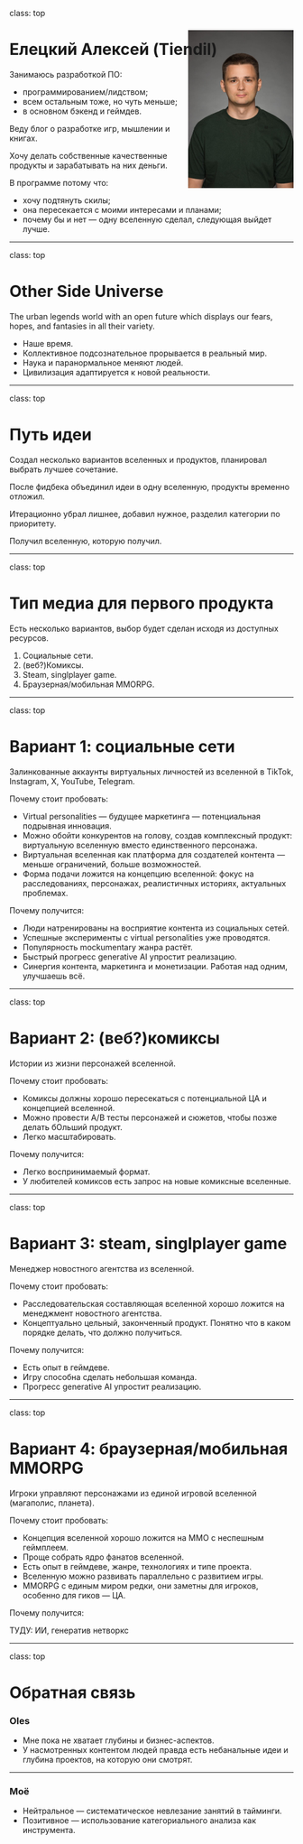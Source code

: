 class: top

# Елецкий Алексей (Tiendil)

<img src="./avatara.jpg" style="height: 20em; float: right; margin-top: -5em;"/>

Занимаюсь разработкой ПО:

- программированием/лидством;
- всем остальным тоже, но чуть меньше;
- в основном бэкенд и геймдев.

Веду блог о разработке игр, мышлении и книгах.

Хочу делать собственные качественные продукты и зарабатывать на них деньги.

В программе потому что:

- хочу подтянуть скилы;
- она пересекается с моими интересами и планами;
- почему бы и нет — одну вселенную сделал, следующая выйдет лучше.

<!-- Написать 3 предложения о себе. "Занимаюсь/увлекаюсь [тем-то], когда вырасту хочу делать [то-то], в программе потому что [вот так вот]".   -->

---
class: top

# Other Side Universe

The urban legends world with an open future which displays our fears, hopes, and fantasies in all their variety.

- Наше время.
- Коллективное подсознательное прорывается в реальный мир.
- Наука и паранормальное меняют людей.
- Цивилизация адаптируется к новой реальности.

<!-- Слайд 2: Написать одно-два предложения про то самое за что мы бились на прошлой неделе "что за парк я строю и какой в нем главный аттракцион". "Я строю Sci-Fi вселенную в недалеком будущем, в которую из пространственно-временной аномалии постоянно валится всякая дичь".-->

---
class: top

# Путь идеи

Создал несколько вариантов вселенных и продуктов, планировал выбрать лучшее сочетание.

После фидбека объединил идеи в одну вселенную, продукты временно отложил.

Итерационно убрал лишнее, добавил нужное, разделил категории по приоритету.

Получил вселенную, которую получил.

<!-- Слайд 3: Написать несколько предложений о том как изменилась ваша идея или отношение к ней/взгляд на нее (или как идеи не было вообще) с начала программы до сегодняшнего дня. Если вы нихера не поняли, ничего не изменилось, или стало только хуже - это тоже результат. Не надо выдумывать успехи, мы не на заседании правительства. -->

---
class: top

# Тип медиа для первого продукта

Есть несколько вариантов, выбор будет сделан исходя из доступных ресурсов.

1. Социальные сети.
2. (веб?)Комиксы.
3. Steam, singlplayer game.
4. Браузерная/мобильная ММОRPG.

<!-- Слайд 4: Написать одно-два предложения о том в каком типе медиа хотите реализовывать эту вселенную (игра, кино, комикс и так далее) и почему. Возможно, есть какие-то аспекты вселенной, которые прямо просятся на реализацию в каком-то типе медиа (типа важная идея вашей вселенной выглядит как готовая игровая механика). -->

---
class: top

# Вариант 1: социальные сети

Залинкованные аккаунты виртуальных личностей из вселенной в TikTok, Instagram, X, YouTube, Telegram.

Почему стоит пробовать:

- Virtual personalities — будущее маркетинга — потенциальная подрывная инновация.
- Можно обойти конкурентов на голову, создав комплексный продукт: виртуальную вселенную вместо единственного персонажа.
- Виртуальная вселенная как платформа для создателей контента —  меньше ограничений, больше возможностей.
- Форма подачи ложится на концепцию вселенной: фокус на расследованиях, персонажах, реалистичных историях, актуальных проблемах.

Почему получится:

- Люди натренированы на восприятие контента из социальных сетей.
- Успешные эксперименты с virtual personalities уже проводятся.
- Популярность mockumentary жанра растёт.
- Быстрый прогресс generative AI упростит реализацию.
- Синергия контента, маркетинга и монетизации. Работая над одним, улучшаешь всё.

---
class: top

# Вариант 2: (веб?)комиксы

Истории из жизни персонажей вселенной.

Почему стоит пробовать:

- Комиксы должны хорошо пересекаться с потенциальной ЦА и концепцией вселенной.
- Можно провести А/B тесты персонажей и сюжетов, чтобы позже делать бОльший продукт.
- Легко масштабировать.

Почему получится:

- Легко воспринимаемый формат.
- У любителей комиксов есть запрос на новые комиксные вселенные.

---
class: top

# Вариант 3: steam, singlplayer game

Менеджер новостного агентства из вселенной.

Почему стоит пробовать:

- Расследовательская составляющая вселенной хорошо ложится на менеджмент новостного агентства.
- Концептуально цельный, законченный продукт. Понятно что в каком порядке делать, что должно получиться.

Почему получится:

- Есть опыт в геймдеве.
- Игру способна сделать небольшая команда.
- Прогресс generative AI упростит реализацию.

---
class: top

# Вариант 4: браузерная/мобильная ММОRPG

Игроки управляют персонажами из единой игровой вселенной (магаполис, планета).

Почему стоит пробовать:

- Концепция вселенной хорошо ложится на ММО с неспешным геймплеем.
- Проще собрать ядро фанатов вселенной.
- Есть опыт в геймдеве, жанре, технологиях и типе проекта.
- Вселенную можно развивать параллельно с развитием игры.
- MMORPG с единым миром редки, они заметны для игроков, особенно для гиков — ЦА.

Почему получится:

ТУДУ: ИИ, генератив нетворкс

---
class: top

# Обратная связь

### Oles

<ul>
    <li>Мне пока не хватает глубины и бизнес-аспектов.</li>
    <li>У насмотренных контентом людей правда есть небанальные идеи и глубина проектов, на которую они смотрят.</li>
</ul>

<hr/>

### Моё
<ul>
    <li>Нейтральное — систематическое невлезание занятий в тайминги.</li>
    <li>Позитивное — использование категориального анализа как инструмента.</li>
</ul>

<!-- Слайд 5: -->
<!--   5.1. Спрашиваете любого из участников "расскажи мне пжлст любое, что вообще запомнилось (хорошее, плохое, смешное, неожиданное) за прошедшее время на программе. От стикера в чате, до гениальной идеи в вашем же проекте или в обсуждении, или какой-то новой информации про вас самих, про других участников, про программу, про меня (ИЛИ ПОЛЯКОВА). Помещаете ответ на слайд. -->
<!--   5.2. Спрашиваете то же самое у себя. Помещаете ответ на слайд. -->

<!-- Презенташку лучше всего сделать в Google Slides и прилепить ссылку на нее в своей строке в той табличке, которую вы собрали в прошлую субботу -->
